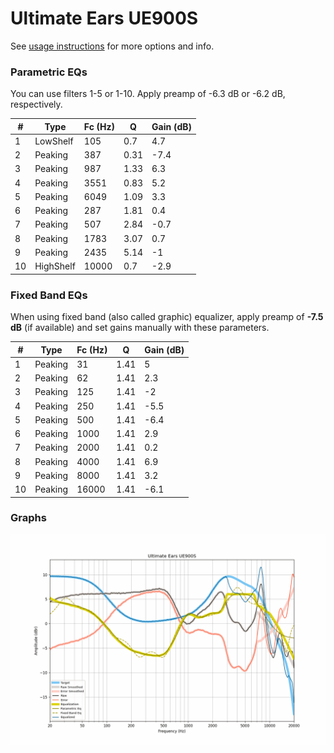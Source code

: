 # Ultimate Ears UE900S
See [usage instructions](https://github.com/jaakkopasanen/AutoEq#usage) for more options and info.

### Parametric EQs
You can use filters 1-5 or 1-10. Apply preamp of -6.3 dB or -6.2 dB, respectively.

|   # | Type      |   Fc (Hz) |    Q |   Gain (dB) |
|-----|-----------|-----------|------|-------------|
|   1 | LowShelf  |       105 | 0.7  |         4.7 |
|   2 | Peaking   |       387 | 0.31 |        -7.4 |
|   3 | Peaking   |       987 | 1.33 |         6.3 |
|   4 | Peaking   |      3551 | 0.83 |         5.2 |
|   5 | Peaking   |      6049 | 1.09 |         3.3 |
|   6 | Peaking   |       287 | 1.81 |         0.4 |
|   7 | Peaking   |       507 | 2.84 |        -0.7 |
|   8 | Peaking   |      1783 | 3.07 |         0.7 |
|   9 | Peaking   |      2435 | 5.14 |        -1   |
|  10 | HighShelf |     10000 | 0.7  |        -2.9 |

### Fixed Band EQs
When using fixed band (also called graphic) equalizer, apply preamp of **-7.5 dB** (if available) and set gains manually with these parameters.

|   # | Type    |   Fc (Hz) |    Q |   Gain (dB) |
|-----|---------|-----------|------|-------------|
|   1 | Peaking |        31 | 1.41 |         5   |
|   2 | Peaking |        62 | 1.41 |         2.3 |
|   3 | Peaking |       125 | 1.41 |        -2   |
|   4 | Peaking |       250 | 1.41 |        -5.5 |
|   5 | Peaking |       500 | 1.41 |        -6.4 |
|   6 | Peaking |      1000 | 1.41 |         2.9 |
|   7 | Peaking |      2000 | 1.41 |         0.2 |
|   8 | Peaking |      4000 | 1.41 |         6.9 |
|   9 | Peaking |      8000 | 1.41 |         3.2 |
|  10 | Peaking |     16000 | 1.41 |        -6.1 |

### Graphs
![](./Ultimate%20Ears%20UE900S.png)
